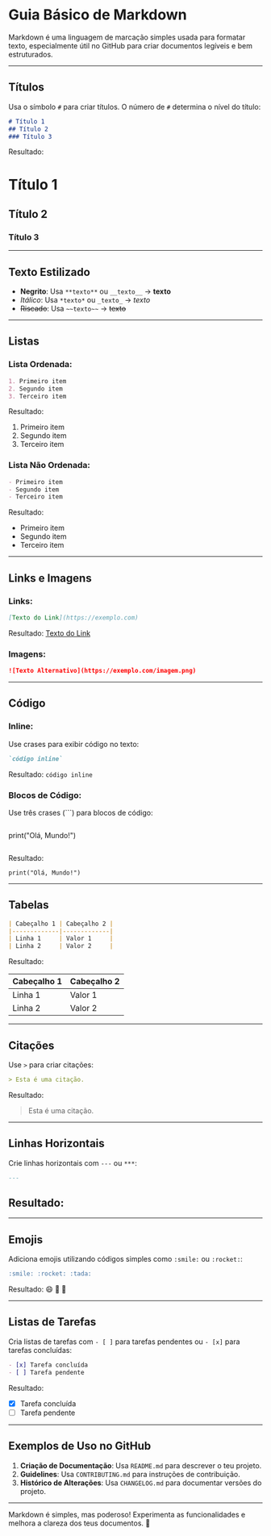 # Guia Básico de Markdown

Markdown é uma linguagem de marcação simples usada para formatar texto, especialmente útil no GitHub para criar documentos legíveis e bem estruturados.

---

## Títulos
Usa o símbolo `#` para criar títulos. O número de `#` determina o nível do título:

```markdown
# Título 1
## Título 2
### Título 3
```

Resultado:
# Título 1
## Título 2
### Título 3

---

## Texto Estilizado
- **Negrito**: Usa `**texto**` ou `__texto__` → **texto**
- *Itálico*: Usa `*texto*` ou `_texto_` → *texto*
- ~~Riscado~~: Usa `~~texto~~` → ~~texto~~

---

## Listas
### Lista Ordenada:
```markdown
1. Primeiro item
2. Segundo item
3. Terceiro item
```

Resultado:
1. Primeiro item
2. Segundo item
3. Terceiro item

### Lista Não Ordenada:
```markdown
- Primeiro item
- Segundo item
- Terceiro item
```

Resultado:
- Primeiro item
- Segundo item
- Terceiro item

---

## Links e Imagens
### Links:
```markdown
[Texto do Link](https://exemplo.com)
```

Resultado:
[Texto do Link](https://exemplo.com)

### Imagens:
```markdown
![Texto Alternativo](https://exemplo.com/imagem.png)
```

---

## Código
### Inline:
Use crases para exibir código no texto:
```markdown
`código inline`
```

Resultado: `código inline`

### Blocos de Código:
Use três crases (```) para blocos de código:
```markdown
```
print("Olá, Mundo!")
```
```

Resultado:
```
print("Olá, Mundo!")
```

---

## Tabelas
```markdown
| Cabeçalho 1 | Cabeçalho 2 |
|-------------|-------------|
| Linha 1     | Valor 1     |
| Linha 2     | Valor 2     |
```

Resultado:

| Cabeçalho 1 | Cabeçalho 2 |
|-------------|-------------|
| Linha 1     | Valor 1     |
| Linha 2     | Valor 2     |

---

## Citações
Use `>` para criar citações:
```markdown
> Esta é uma citação.
```

Resultado:
> Esta é uma citação.

---

## Linhas Horizontais
Crie linhas horizontais com `---` ou `***`:
```markdown
---
```

Resultado:
---

---

## Emojis
Adiciona emojis utilizando códigos simples como `:smile:` ou `:rocket:`:
```markdown
:smile: :rocket: :tada:
```

Resultado:
😄 🚀 🎉

---

## Listas de Tarefas
Cria listas de tarefas com `- [ ]` para tarefas pendentes ou `- [x]` para tarefas concluídas:
```markdown
- [x] Tarefa concluída
- [ ] Tarefa pendente
```

Resultado:
- [x] Tarefa concluída
- [ ] Tarefa pendente

---

## Exemplos de Uso no GitHub
1. **Criação de Documentação**: Usa `README.md` para descrever o teu projeto.
2. **Guidelines**: Usa `CONTRIBUTING.md` para instruções de contribuição.
3. **Histórico de Alterações**: Usa `CHANGELOG.md` para documentar versões do projeto.

---

Markdown é simples, mas poderoso! Experimenta as funcionalidades e melhora a clareza dos teus documentos. 🎉

